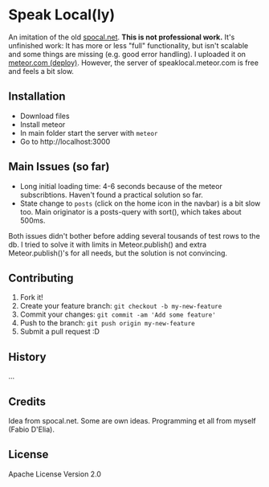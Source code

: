 
# Speak Local(ly)

An imitation of the old [spocal.net](http://www.spocal.net).
**This is not professional work.**
It's unfinished work: It has more or less "full" functionality, but isn't scalable and some things are missing (e.g. good error handling).
I uploaded it on [meteor.com (deploy)](http://speaklocal.meteor.com). However, the server of speaklocal.meteor.com is free and feels a bit slow.

## Installation

* Download files
* Install meteor
* In main folder start the server with `meteor`
* Go to http://localhost:3000

## Main Issues (so far)

* Long initial loading time: 4-6 seconds because of the meteor subscribtions. Haven't found a practical solution so far. 
* State change to `posts` (click on the home icon in the navbar) is a bit slow too. Main originator is a posts-query with sort(), which takes about 500ms.

Both issues didn't bother before adding several tousands of test rows to the db. I tried to solve it with limits in Meteor.publish() and extra Meteor.publish()'s for all needs, but the solution is not convincing.

## Contributing

1. Fork it!
2. Create your feature branch: `git checkout -b my-new-feature`
3. Commit your changes: `git commit -am 'Add some feature'`
4. Push to the branch: `git push origin my-new-feature`
5. Submit a pull request :D

## History

...

## Credits

Idea from spocal.net. Some are own ideas. Programming et all from myself (Fabio D'Elia).

## License

Apache License Version 2.0
